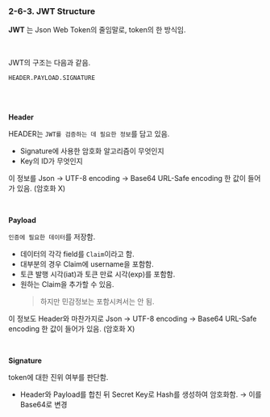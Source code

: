 ### 2-6-3. JWT Structure

**JWT** 는 Json Web Token의 줄임말로, token의 한 방식임.

<br>

JWT의 구조는 다음과 같음.

```
HEADER.PAYLOAD.SIGNATURE
```

<br>

<br>

**Header**

HEADER는 `JWT를 검증하는 데 필요한 정보`를 담고 있음.

- Signature에 사용한 암호화 알고리즘이 무엇인지
- Key의 ID가 무엇인지

이 정보를 Json → UTF-8 encoding → Base64 URL-Safe encoding 한 값이 들어가 있음. (암호화 X)

<br>

**Payload**

`인증에 필요한 데이터`를 저장함.

- 데이터의 각각 field를 `Claim`이라고 함.
- 대부분의 경우 Claim에 username을 포함함.
- 토큰 발행 시각(iat)과 토큰 만료 시각(exp)를 포함함.
- 원하는 Claim을 추가할 수 있음.
    > 하지만 민감정보는 포함시켜서는 안 됨.

이 정보도 Header와 마찬가지로 Json → UTF-8 encoding → Base64 URL-Safe encoding 한 값이 들어가 있음. (암호화 X)

<br>

**Signature**

token에 대한 진위 여부를 판단함.

- Header와 Payload를 합친 뒤 Secret Key로 Hash를 생성하여 암호화함. → 이를 Base64로 변경